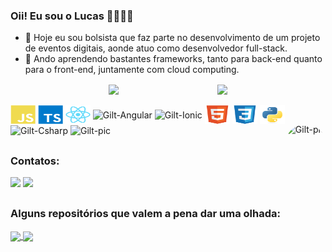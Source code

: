 ### Oii! Eu sou o Lucas 👾🤖🙋‍♂️

- 🔭 Hoje eu sou bolsista que faz parte no desenvolvimento de um projeto de eventos digitais, aonde atuo como desenvolvedor full-stack.
- 🌱 Ando aprendendo bastantes frameworks, tanto para back-end quanto para o front-end, juntamente com cloud computing.

<div style="display: flex; justify-content: space-evenly; align-items: center;">
  <a href="https://github.com/anuraghazra/github-readme-stats">
    <img align="center" src="https://github-readme-stats.vercel.app/api?username=GiltMonster&show_icons=true&theme=material-palenight&count_private=true&locale=pt-br" />
  </a>
  <a href="https://github.com/anuraghazra/convoychat">
    <img align="center" src="https://github-readme-stats.vercel.app/api/top-langs/?username=GiltMonster&hide_progress=true&theme=material-palenight&langs_count=8&locale=pt-br" />
  </a>
</div>


<div style="display: inline_block "><br>
  <img align="center" alt="Gilt-Js" height="30" width="40" src="https://raw.githubusercontent.com/devicons/devicon/master/icons/javascript/javascript-plain.svg">
  <img align="center" alt="Gilt-Ts" height="30" width="40" src="https://raw.githubusercontent.com/devicons/devicon/master/icons/typescript/typescript-plain.svg">
  <img align="center" alt="Gilt-React" height="30" width="40" src="https://raw.githubusercontent.com/devicons/devicon/master/icons/react/react-original.svg">
  <img align="center" alt="Gilt-Angular" height="30" width="40" src="https://cdn.jsdelivr.net/gh/devicons/devicon/icons/angularjs/angularjs-plain.svg">
  <img align="center" alt="Gilt-Ionic" height="30" width="40" src="https://cdn.jsdelivr.net/gh/devicons/devicon/icons/ionic/ionic-original.svg">
  <img align="center" alt="Gilt-HTML" height="30" width="40" src="https://raw.githubusercontent.com/devicons/devicon/master/icons/html5/html5-original.svg">
  <img align="center" alt="Gilt-CSS" height="30" width="40" src="https://raw.githubusercontent.com/devicons/devicon/master/icons/css3/css3-original.svg">
  <img align="center" alt="Gilt-Python" height="30" width="40" src="https://raw.githubusercontent.com/devicons/devicon/master/icons/python/python-original.svg">
  <img align="center" alt="Gilt-Csharp" height="30" width="40" src="https://cdn.jsdelivr.net/gh/devicons/devicon/icons/java/java-original.svg">
  <img align="center" alt="Gilt-pic" height="30"  width="40" src="https://cdn.jsdelivr.net/gh/devicons/devicon/icons/spring/spring-original.svg">
  <img align="right" alt="Gilt-pic" height="150" style="border-radius:50px;" src="https://media.discordapp.net/attachments/1012087339780145214/1097324096527794207/lucas.png?width=676&height=676">
</div>
  
##

### Contatos:
<div> 
  <a href = "mailto:lucassantoslukas2@gmail.com"><img src="https://img.shields.io/badge/-Gmail-%23333?style=for-the-badge&logo=gmail&logoColor=white" target="_blank"></a>
  <a href="https://www.linkedin.com/in/lucassantosc" target="_blank"><img src="https://img.shields.io/badge/LinkedIn-0077B5?style=for-the-badge&logo=linkedin&logoColor=white" target="_blank"></a> 
</div>

##

### Alguns repositórios que valem a pena dar uma olhada:

<a href="https://github.com/GiltMonster/First_API">
  <img align="center" src="https://github-readme-stats.vercel.app/api/pin/?username=GiltMonster&repo=First_API&theme=material-palenight" />
</a>
<a href="https://github.com/GiltMonster/React_e_projetos">
  <img align="center" src="https://github-readme-stats.vercel.app/api/pin/?username=GiltMonster&repo=React_e_projetos&theme=material-palenight" />
</a>
